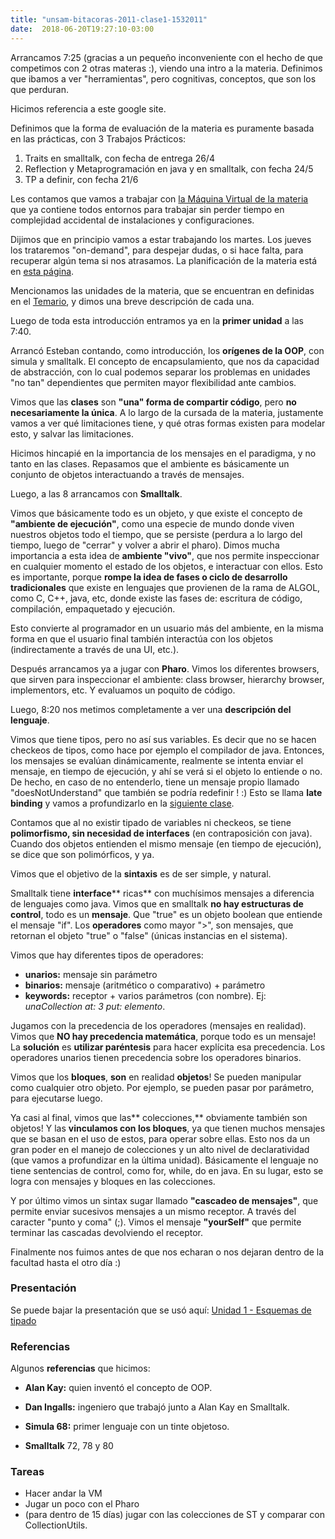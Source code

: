 ```yaml
---
title: "unsam-bitacoras-2011-clase1-1532011"
date:  2018-06-20T19:27:10-03:00
---
```



Arrancamos 7:25 (gracias a un pequeño inconveniente con el hecho de que competimos con 2 otras materas :), viendo una intro a la materia. Definimos que ibamos a ver "herramientas", pero cognitivas, conceptos, que son los que perduran.

Hicimos referencia a este google site. 

Definimos que la forma de evaluación de la materia es puramente basada en las prácticas, con 3 Trabajos Prácticos:

1. Traits en smalltalk, con fecha de entrega 26/4
1. Reflection y Metaprogramación en java y en smalltalk, con fecha 24/5
1. TP a definir, con fecha 21/6

Les contamos que vamos a trabajar con [la Máquina Virtual de la materia](../te-virtualmachine) que ya contiene todos entornos para trabajar sin perder tiempo en complejidad accidental de instalaciones y configuraciones.

Dijimos que en principio vamos a estar trabajando los martes. Los jueves los trataremos "on-demand", para despejar dudas, o si hace falta, para recuperar algún tema si nos atrasamos. La planificación de la materia está en [esta página](../unsam-planificacion).

Mencionamos las unidades de la materia, que se encuentran en definidas en el [Temario](../temario), y dimos una breve descripción de cada una.

Luego de toda esta introducción entramos ya en la **primer unidad** a las 7:40.

Arrancó Esteban contando, como introducción, los **orígenes de la OOP**, con simula y smalltalk. El concepto de encapsulamiento, que nos da capacidad de abstracción, con lo cual podemos separar los problemas en unidades "no tan" dependientes que permiten mayor flexibilidad ante cambios.

Vimos que las **clases** son **"una" forma de compartir código**, pero **no necesariamente la única**. A lo largo de la cursada de la materia, justamente vamos a ver qué limitaciones tiene, y qué otras formas existen para modelar esto, y salvar las limitaciones.

Hicimos hincapié en la importancia de los mensajes en el paradigma, y no tanto en las clases. Repasamos que el ambiente es básicamente un conjunto de objetos interactuando a través de mensajes.

Luego, a las 8 arrancamos con **Smalltalk**.

Vimos que básicamente todo es un objeto, y que existe el concepto de **"ambiente de ejecución"**, como una especie de mundo donde viven nuestros objetos todo el tiempo, que se persiste (perdura a lo largo del tiempo, luego de "cerrar" y volver a abrir el pharo).
Dimos mucha importancia a esta idea de **ambiente "vivo"**, que nos permite inspeccionar en cualquier momento el estado de los objetos, e interactuar con ellos.
Esto es importante, porque **rompe la idea de fases o ciclo de desarrollo tradicionales** que existe en lenguajes que provienen de la rama de ALGOL, como C, C++, java, etc, donde existe las fases de: escritura de código, compilación, empaquetado y ejecución.

Esto convierte al programador en un usuario más del ambiente, en la misma forma en que el usuario final también interactúa con los objetos (indirectamente a través de una UI, etc.).

Después arrancamos ya a jugar con **Pharo**. 
Vimos los diferentes browsers, que sirven para inspeccionar el ambiente: class browser, hierarchy browser, implementors, etc. Y evaluamos un poquito de código.

Luego, 8:20 nos metimos completamente a ver una **descripción del lenguaje**.

Vimos que tiene tipos, pero no así sus variables. Es decir que no se hacen checkeos de tipos, como hace por ejemplo el compilador de java. Entonces, los mensajes se evalúan dinámicamente, realmente se intenta enviar el mensaje, en tiempo de ejecución, y ahí se verá si el objeto lo entiende o no. De hecho, en caso de no entenderlo, tiene un mensaje propio llamado "doesNotUnderstand" que también se podría redefinir ! :)
Esto se llama **late binding** y vamos a profundizarlo en la [siguiente clase](../conceptos-tipos-binding).

Contamos que al no existir tipado de variables ni checkeos, se tiene **polimorfismo, sin necesidad de interfaces** (en contraposición con java). Cuando dos objetos entienden el mismo mensaje (en tiempo de ejecución), se dice que son polimórficos, y ya.

Vimos que el objetivo de la **sintaxis** es de ser simple, y natural.

Smalltalk tiene **interface**** ricas** con muchísimos mensajes a diferencia de lenguajes como java.
Vimos que en smalltalk **no hay estructuras de control**, todo es un **mensaje**. Que "true" es un objeto boolean que entiende el mensaje "if". Los **operadores** como mayor ">", son mensajes, que retornan el objeto "true" o "false" (únicas instancias en el sistema).

Vimos que hay diferentes tipos de operadores: 

* **unarios:** mensaje sin parámetro 
* **binarios:** mensaje (aritmético o comparativo) + parámetro
* **keywords:** receptor + varios parámetros (con nombre). Ej: *unaCollection at: 3 put: elemento*.

Jugamos con la precedencia de los operadores (mensajes en realidad). Vimos que **NO hay precedencia matemática**, porque todo es un mensaje!
La **solución** es **utilizar paréntesis** para hacer explícita esa precedencia.
Los operadores unarios tienen precedencia sobre los operadores binarios.

Vimos que los **bloques**, **son** en realidad **objetos**! Se pueden manipular como cualquier otro objeto. Por ejemplo, se pueden pasar por parámetro, para ejecutarse luego.

Ya casi al final, vimos que las** colecciones,** obviamente también son objetos! Y las **vinculamos con los bloques**, ya que tienen muchos mensajes que se basan en el uso de estos, para operar sobre ellas. Esto nos da un gran poder en el manejo de colecciones y un alto nivel de declaratividad (que vamos a profundizar en la última unidad).
Básicamente el lenguaje no tiene sentencias de control, como for, while, do en java. En su lugar, esto se logra con mensajes y bloques en las colecciones.

Y por último vimos un sintax sugar llamado **"cascadeo de mensajes"**, que permite enviar sucesivos mensajes a un mismo receptor. A través del caracter "punto y coma" (;). Vimos el mensaje **"yourSelf"** que permite terminar las cascadas devolviendo el receptor.

Finalmente nos fuimos antes de que nos echaran o nos dejaran dentro de la facultad hasta el otro día :)


### Presentación

Se puede bajar la presentación que se usó aquí: 
[Unidad 1 - Esquemas de tipado](../conceptos-tipos-binding)

### Referencias

Algunos **referencias** que hicimos:

* **Alan Kay:** quien inventó el concepto de OOP.

* **Dan Ingalls:** ingeniero que trabajó junto a Alan Kay en Smalltalk.
* **Simula 68:** primer lenguaje con un tinte objetoso.
* **Smalltalk** 72, 78 y 80

### Tareas

* Hacer andar la VM
* Jugar un poco con el Pharo
* (para dentro de 15 días) jugar con las colecciones de ST y comparar con CollectionUtils.